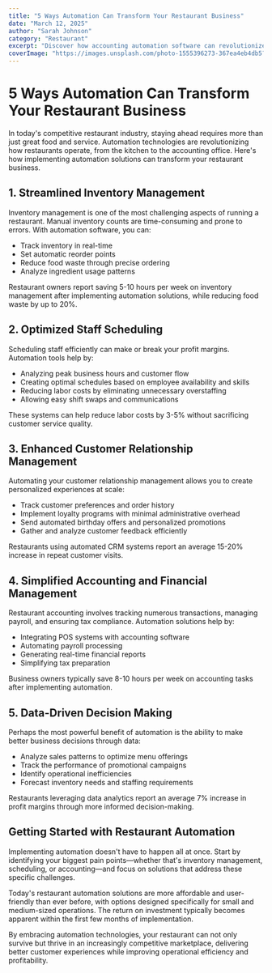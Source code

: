 ```yaml
---
title: "5 Ways Automation Can Transform Your Restaurant Business"
date: "March 12, 2025"
author: "Sarah Johnson"
category: "Restaurant"
excerpt: "Discover how accounting automation software can revolutionize the way you manage your restaurant operations, from inventory to staff scheduling."
coverImage: "https://images.unsplash.com/photo-1555396273-367ea4eb4db5?q=80&w=1000"
---
```


# 5 Ways Automation Can Transform Your Restaurant Business

In today's competitive restaurant industry, staying ahead requires more than just great food and service. Automation technologies are revolutionizing how restaurants operate, from the kitchen to the accounting office. Here's how implementing automation solutions can transform your restaurant business.

## 1. Streamlined Inventory Management

Inventory management is one of the most challenging aspects of running a restaurant. Manual inventory counts are time-consuming and prone to errors. With automation software, you can:

- Track inventory in real-time
- Set automatic reorder points
- Reduce food waste through precise ordering
- Analyze ingredient usage patterns

Restaurant owners report saving 5-10 hours per week on inventory management after implementing automation solutions, while reducing food waste by up to 20%.

## 2. Optimized Staff Scheduling

Scheduling staff efficiently can make or break your profit margins. Automation tools help by:

- Analyzing peak business hours and customer flow
- Creating optimal schedules based on employee availability and skills
- Reducing labor costs by eliminating unnecessary overstaffing
- Allowing easy shift swaps and communications

These systems can help reduce labor costs by 3-5% without sacrificing customer service quality.

## 3. Enhanced Customer Relationship Management

Automating your customer relationship management allows you to create personalized experiences at scale:

- Track customer preferences and order history
- Implement loyalty programs with minimal administrative overhead
- Send automated birthday offers and personalized promotions
- Gather and analyze customer feedback efficiently

Restaurants using automated CRM systems report an average 15-20% increase in repeat customer visits.

## 4. Simplified Accounting and Financial Management

Restaurant accounting involves tracking numerous transactions, managing payroll, and ensuring tax compliance. Automation solutions help by:

- Integrating POS systems with accounting software
- Automating payroll processing
- Generating real-time financial reports
- Simplifying tax preparation

Business owners typically save 8-10 hours per week on accounting tasks after implementing automation.

## 5. Data-Driven Decision Making

Perhaps the most powerful benefit of automation is the ability to make better business decisions through data:

- Analyze sales patterns to optimize menu offerings
- Track the performance of promotional campaigns
- Identify operational inefficiencies
- Forecast inventory needs and staffing requirements

Restaurants leveraging data analytics report an average 7% increase in profit margins through more informed decision-making.

## Getting Started with Restaurant Automation

Implementing automation doesn't have to happen all at once. Start by identifying your biggest pain points—whether that's inventory management, scheduling, or accounting—and focus on solutions that address these specific challenges.

Today's restaurant automation solutions are more affordable and user-friendly than ever before, with options designed specifically for small and medium-sized operations. The return on investment typically becomes apparent within the first few months of implementation.

By embracing automation technologies, your restaurant can not only survive but thrive in an increasingly competitive marketplace, delivering better customer experiences while improving operational efficiency and profitability.